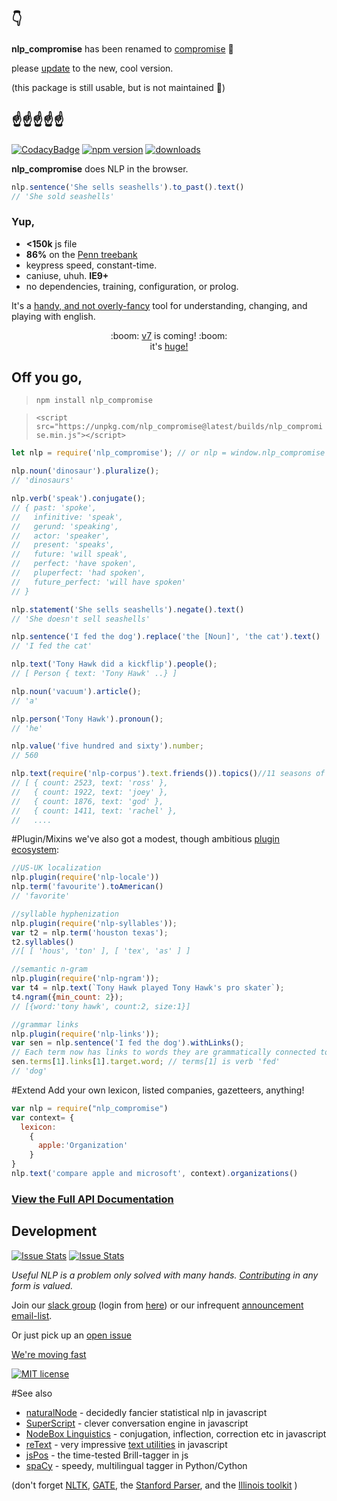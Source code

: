 
## 👇
**nlp_compromise** has been renamed to [compromise](https://www.npmjs.com/package/compromise) 🌸

please [update](https://github.com/nlp-compromise/compromise/wiki/v7-Upgrade,-welcome) to the new, cool version.

(this package is still usable, but is not maintained 👯)

☝☝☝☝☝
----

[![CodacyBadge](https://api.codacy.com/project/badge/grade/82cc8ebd98b64ed199d7be6021488062)](https://www.codacy.com/app/spencerkelly86/nlp_compromise)
[![npm version](https://badge.fury.io/js/nlp_compromise.svg)](https://www.npmjs.com/package/nlp_compromise)
[![downloads](https://img.shields.io/npm/dm/nlp_compromise.svg)](https://www.npmjs.com/package/nlp_compromise)

**nlp_compromise** does NLP in the browser.
```javascript
nlp.sentence('She sells seashells').to_past().text()
// 'She sold seashells'
```
### Yup,
* **<150k** js file
* **86%** on the [Penn treebank](http://www.cis.upenn.edu/~treebank/)
* keypress speed, constant-time.
* caniuse, uhuh. **IE9+**
* no dependencies, training, configuration, or prolog.

It's a [handy, and not overly-fancy](https://github.com/nlp-compromise/nlp_compromise/wiki/Justification) tool for understanding, changing, and playing with english.

<div align="center">
  <div>
    :boom:
    <a href="https://github.com/nlp-compromise/nlp_compromise/tree/v7">v7</a>
    is coming!
   :boom:
  </div>
  <div>it's <a href="https://github.com/nlp-compromise/compromise/wiki/v7-Upgrade,-welcome">huge!</a></div>
</div>

## Off you go,
> `npm install nlp_compromise`

> `<script src="https://unpkg.com/nlp_compromise@latest/builds/nlp_compromise.min.js"></script>`

```javascript
let nlp = require('nlp_compromise'); // or nlp = window.nlp_compromise

nlp.noun('dinosaur').pluralize();
// 'dinosaurs'

nlp.verb('speak').conjugate();
// { past: 'spoke',
//   infinitive: 'speak',
//   gerund: 'speaking',
//   actor: 'speaker',
//   present: 'speaks',
//   future: 'will speak',
//   perfect: 'have spoken',
//   pluperfect: 'had spoken',
//   future_perfect: 'will have spoken'
// }

nlp.statement('She sells seashells').negate().text()
// 'She doesn't sell seashells'

nlp.sentence('I fed the dog').replace('the [Noun]', 'the cat').text()
// 'I fed the cat'

nlp.text('Tony Hawk did a kickflip').people();
// [ Person { text: 'Tony Hawk' ..} ]

nlp.noun('vacuum').article();
// 'a'

nlp.person('Tony Hawk').pronoun();
// 'he'

nlp.value('five hundred and sixty').number;
// 560

nlp.text(require('nlp-corpus').text.friends()).topics()//11 seasons of friends
// [ { count: 2523, text: 'ross' },
//   { count: 1922, text: 'joey' },
//   { count: 1876, text: 'god' },
//   { count: 1411, text: 'rachel' },
//   ....
```
#Plugin/Mixins
we've also got a modest, though ambitious [plugin ecosystem](https://github.com/nlp-compromise/nlp_compromise/wiki/Plugins):
```javascript
//US-UK localization
nlp.plugin(require('nlp-locale'))
nlp.term('favourite').toAmerican()
// 'favorite'

//syllable hyphenization
nlp.plugin(require('nlp-syllables'));
var t2 = nlp.term('houston texas');
t2.syllables()
//[ [ 'hous', 'ton' ], [ 'tex', 'as' ] ]

//semantic n-gram
nlp.plugin(require('nlp-ngram'));
var t4 = nlp.text(`Tony Hawk played Tony Hawk's pro skater`);
t4.ngram({min_count: 2});
// [{word:'tony hawk', count:2, size:1}]

//grammar links
nlp.plugin(require('nlp-links'));
var sen = nlp.sentence('I fed the dog').withLinks();
// Each term now has links to words they are grammatically connected to
sen.terms[1].links[1].target.word; // terms[1] is verb 'fed'
// 'dog'
```

#Extend
Add your own lexicon, listed companies, gazetteers, anything!
```javascript
var nlp = require("nlp_compromise")
var context= {
  lexicon:
    {
      apple:'Organization'
    }
}
nlp.text('compare apple and microsoft', context).organizations()
```

### [View the Full API Documentation](https://github.com/nlp-compromise/nlp_compromise/wiki/API)

## Development
[![Issue Stats](http://issuestats.com/github/nlp-compromise/nlp_compromise/badge/pr)](http://issuestats.com/github/nlp-compromise/nlp_compromise)
[![Issue Stats](http://issuestats.com/github/nlp-compromise/nlp_compromise/badge/issue)](http://issuestats.com/github/nlp-compromise/nlp_compromise)

*Useful NLP is a problem only solved with many hands. [Contributing](https://github.com/nlp-compromise/nlp_compromise/blob/master/contributing.md) in any form is valued.*

Join our [slack group](http://superscript-slackin.herokuapp.com) (login from [here](https://superscriptjs.slack.com/messages/nlp_compromise/)) or our infrequent [announcement email-list](http://eepurl.com/bL9YRv).

Or just pick up an [open issue](https://github.com/nlp-compromise/nlp_compromise/issues)

[We're moving fast](https://github.com/nlp-compromise/nlp_compromise/blob/master/changelog.md)

[![MIT license](http://img.shields.io/badge/license-MIT-brightgreen.svg)](http://opensource.org/licenses/MIT)

#See also
* [naturalNode](https://github.com/NaturalNode/natural) - decidedly fancier statistical nlp in javascript
* [SuperScript](http://superscriptjs.com/) - clever conversation engine in javascript
* [NodeBox Linguistics](https://www.nodebox.net/code/index.php/Linguistics) - conjugation, inflection, correction etc in javascript
* [reText](https://github.com/wooorm/retext) - very impressive [text utilities](https://github.com/wooorm/retext/blob/master/doc/plugins.md) in javascript
* [jsPos](https://code.google.com/archive/p/jspos/) - the time-tested Brill-tagger in js
* [spaCy](https://spacy.io/) - speedy, multilingual tagger in Python/Cython

(don't forget
[NLTK](http://www.nltk.org/),
[GATE](https://gate.ac.uk),
the [Stanford Parser](http://nlp.stanford.edu/software/lex-parser.shtml),
and
the [Illinois toolkit](http://cogcomp.cs.illinois.edu/page/software/)
)
